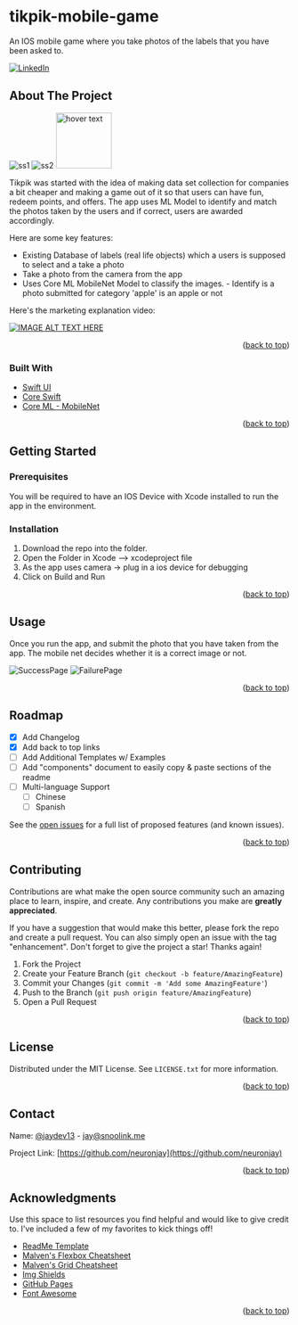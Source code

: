 # tikpik-mobile-game
An IOS mobile game where you take photos of the labels that you have been asked to. 

<!-- PROJECT SHIELDS -->
<!--
*** I'm using markdown "reference style" links for readability.
*** Reference links are enclosed in brackets [ ] instead of parentheses ( ).
*** See the bottom of this document for the declaration of the reference variables
*** for contributors-url, forks-url, etc. This is an optional, concise syntax you may use.
*** https://www.markdownguide.org/basic-syntax/#reference-style-links
-->

[![LinkedIn][linkedin-shield]][linkedin-url]

<!-- ABOUT THE PROJECT -->
## About The Project

![ss1](https://raw.githubusercontent.com/NeuronJay/tikpik-mobile-game/main/images/screenshot1.png)
![ss2](https://raw.githubusercontent.com/NeuronJay/tikpik-mobile-game/main/images/screenshot2.png)
 <img src="images/screenshot2.png" width="100" title="hover text">

Tikpik was started with the idea of making data set collection for companies a bit cheaper and making a game out of it so that users can have fun, redeem points, and offers.  The app uses ML Model to identify and match the photos taken by the users and if correct, users are awarded accordingly. 

Here are some key features:
* Existing Database of labels (real life objects) which a users is supposed to select and a take a photo
* Take a photo from the camera from the app
* Uses Core ML MobileNet Model to classify the images. - Identify is a photo submitted for category 'apple' is an apple or not 

Here's the marketing explanation video:

[![IMAGE ALT TEXT HERE](https://img.youtube.com/vi/fdshaIM1EgQ/0.jpg)](https://www.youtube.com/watch?v=fdshaIM1EgQ)

<p align="right">(<a href="#top">back to top</a>)</p>

### Built With

* [Swift UI](https://developer.apple.com/xcode/swiftui/)
* [Core Swift](https://developer.apple.com/swift/)
* [Core ML - MobileNet](https://developer.apple.com/documentation/coreml)

<p align="right">(<a href="#top">back to top</a>)</p>

<!-- GETTING STARTED -->
## Getting Started

### Prerequisites

You will be required to have an IOS Device with Xcode installed to run the app in the environment.

### Installation

1. Download the repo into the folder.
2. Open the Folder in Xcode --> xcodeproject file 
3. As the app uses camera -> plug in a ios device for debugging
4. Click on Build and Run

<p align="right">(<a href="#top">back to top</a>)</p>

<!-- USAGE EXAMPLES -->
## Usage

Once you run the app, and submit the photo that you have taken from the app.
The mobile net decides whether it is a correct image or not.

![SuccessPage](https://raw.githubusercontent.com/NeuronJay/tikpik-mobile-game/main/images/screenshot5.jpeg)
![FailurePage](https://raw.githubusercontent.com/NeuronJay/tikpik-mobile-game/main/images/screenshot6.jpeg)

<p align="right">(<a href="#top">back to top</a>)</p>


<!-- ROADMAP -->
## Roadmap

- [x] Add Changelog
- [x] Add back to top links
- [ ] Add Additional Templates w/ Examples
- [ ] Add "components" document to easily copy & paste sections of the readme
- [ ] Multi-language Support
    - [ ] Chinese
    - [ ] Spanish

See the [open issues](https://github.com/neuronjay/tikpik-mobile-game/issues) for a full list of proposed features (and known issues).

<p align="right">(<a href="#top">back to top</a>)</p>

<!-- CONTRIBUTING -->
## Contributing

Contributions are what make the open source community such an amazing place to learn, inspire, and create. Any contributions you make are **greatly appreciated**.

If you have a suggestion that would make this better, please fork the repo and create a pull request. You can also simply open an issue with the tag "enhancement".
Don't forget to give the project a star! Thanks again!

1. Fork the Project
2. Create your Feature Branch (`git checkout -b feature/AmazingFeature`)
3. Commit your Changes (`git commit -m 'Add some AmazingFeature'`)
4. Push to the Branch (`git push origin feature/AmazingFeature`)
5. Open a Pull Request

<p align="right">(<a href="#top">back to top</a>)</p>

<!-- LICENSE -->
## License
Distributed under the MIT License. See `LICENSE.txt` for more information.

<p align="right">(<a href="#top">back to top</a>)</p>

<!-- CONTACT -->
## Contact

Name: [@jaydev13](https://twitter.com/jaydev13) - jay@snoolink.me

Project Link: [https://github.com/neuronjay](https://github.com/neuronjay)

<p align="right">(<a href="#top">back to top</a>)</p>

<!-- ACKNOWLEDGMENTS -->
## Acknowledgments

Use this space to list resources you find helpful and would like to give credit to. I've included a few of my favorites to kick things off!

* [ReadMe Template]([https://choosealicense.com](https://github.com/othneildrew/Best-README-Template))
* [Malven's Flexbox Cheatsheet](https://flexbox.malven.co/)
* [Malven's Grid Cheatsheet](https://grid.malven.co/)
* [Img Shields](https://shields.io)
* [GitHub Pages](https://pages.github.com)
* [Font Awesome](https://fontawesome.com)

<p align="right">(<a href="#top">back to top</a>)</p>

<!-- MARKDOWN LINKS & IMAGES -->
<!-- https://www.markdownguide.org/basic-syntax/#reference-style-links -->
[linkedin-shield]: https://img.shields.io/badge/-LinkedIn-black.svg?style=for-the-badge&logo=linkedin&colorB=555
[linkedin-url]: https://linkedin.com/in/jaydev13
[product-screenshot1]: images/screenshot1.png
[product-screenshot2]: images/screenshot2.png
[product-screenshot3]: images/screenshot3.png

